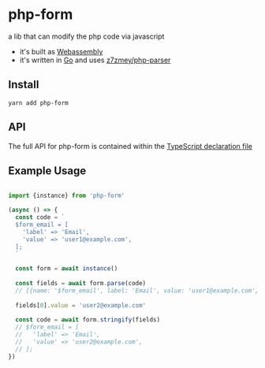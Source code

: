 # php-form

a lib that can modify the php code via javascript

- it's built as [Webassembly](https://webassembly.org/)
- it's written in [Go](https://golang.org) and uses [z7zmey/php-parser](https://github.com/z7zmey/php-parser)

## Install

```
yarn add php-form
```

## API

The full API for php-form is contained within the [TypeScript declaration file](./typings/php-form.d.ts) 

## Example Usage

```js

import {instance} from 'php-form'

(async () => {
  const code = `
  $form_email = [
    'label' => 'Email',
    'value' => 'user1@example.com',
  ];
  `
  
  const form = await instance()
  
  const fields = await form.parse(code)
  // [{name: '$form_email', label: 'Email', value: 'user1@example.com'}]
  
  fields[0].value = 'user2@example.com'
  
  const code = await form.stringify(fields)
  // $form_email = [
  //   'label' => 'Email',
  //   'value' => 'user2@example.com',
  // ];
})


```
